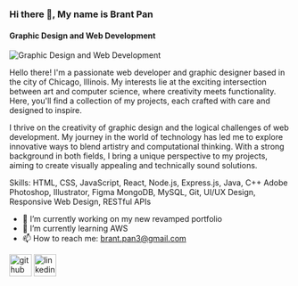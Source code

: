 ### Hi there 👋, My name is Brant Pan
#### Graphic Design and Web Development
![Graphic Design and Web Development](https://i.ibb.co/SfXKJtL/BANNER-FIXED.png)

Hello there! I'm a passionate web developer and graphic designer based in the city of Chicago, Illinois. My interests lie at the exciting intersection between art and computer science, where creativity meets functionality. Here, you'll find a collection of my projects, each crafted with care and designed to inspire.

I thrive on the creativity of graphic design and the logical challenges of web development. My journey in the world of technology has led me to explore innovative ways to blend artistry and computational thinking. With a strong background in both fields, I bring a unique perspective to my projects, aiming to create visually appealing and technically sound solutions.

Skills: HTML, CSS, JavaScript, React, Node.js, Express.js, Java, C++ Adobe Photoshop, Illustrator, Figma MongoDB, MySQL, Git, UI/UX Design, Responsive Web Design, RESTful APIs

- 🔭 I’m currently working on my new revamped portfolio
- 🌱 I’m currently learning AWS 
- 📫 How to reach me: brant.pan3@gmail.com 


[<img src='https://cdn.jsdelivr.net/npm/simple-icons@3.0.1/icons/github.svg' alt='github' height='40'>](https://github.com/brantpan1)  [<img src='https://cdn.jsdelivr.net/npm/simple-icons@3.0.1/icons/linkedin.svg' alt='linkedin' height='40'>](https://www.linkedin.com/in/www.linkedin.com/in/brant-pan-a837aa18a/)  

